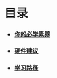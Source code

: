 # 目录

- #### [你的必学素养](./must_learn.md)
- #### [硬件建议](./hardware.md)
- #### [学习路径](./learning_routes)